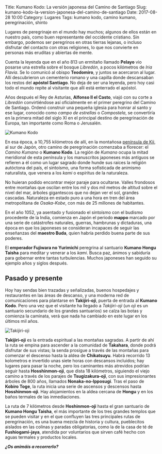 Title: Kumano Kodo: La versión japonesa del Camino de Santiago
Slug: kumano-kodo-la-version-japonesa-del-camino-de-santiago
Date: 2017-08-28 10:00
Category: Lugares
Tags: kumano kodo, camino kumano, peregrinación, shinto



Lugares de peregrinaje en el mundo hay muchos; algunos de ellos están en nuestro país, como buen representante del occidente cristiano. Sin embargo, podemos ser peregrinos en otras tierras lejanas, o incluso disfrutar del contacto con otras religiones, lo que nos convierte en personas más eruditas y abiertas de mente.

Cuenta la leyenda que en el año 813 un ermitaño llamado **Pelayo** vio posarse una estrella sobre el bosque *Libredón*, a pocos kilómetros de *Iria Flavia*. Se lo comunicó al obispo **Teodomiro**, y juntos se acercaron al lugar. Allí descubrieron un cementerio romano y una capilla donde descansaban los restos del **apóstol Santiago**. No deja de ser una leyenda, pero hoy casi todo el mundo repite al visitante que allí está enterrado el apóstol.

Años después el Rey de Asturias, **Alfonso II el Casto**, viajó con su corte a *Libredón* convirtiéndose así oficialmente en el primer peregrino del Camino de Santiago. Ordenó construir una pequeña iglesia para honrar al santo y ese lugar, conocido como *campo de estrellas* o *Compostela*, se convertiría en la primera mitad del siglo XI en el principal destino de peregrinación de Europa, tan importante como Roma o Jerusalén.

![Kumano Kodo]({static}/images/kumano-kodo.jpg)

En esa época, a 10,755 kilómetros de allí, en la montañosa [península de Kii](https://es.wikipedia.org/wiki/Pen%C3%ADnsula_de_Kii), al sur de Japón, otro camino de peregrinación comenzaba a florecer: el *Camino Kumano* o **Kumano Kodo**. La región de *Kumano* ocupa la mitad meridional de esta península y los manuscritos japoneses más antiguos se refieren a él como un lugar sagrado donde hunde sus raíces la religión autóctona del país, el sintoísmo, una forma sofisticada de animismo naturalista, que venera a los *kami* o espíritus de la naturaleza.

No huieran podido encontrar mejor paraje para ocultarse. Valles frondosos entre montañas que oscilan entre los mil y dos mil metros de altitud sobre el nivel del mar, árboles gigantescos que no dejan ver el sol, grandes cascadas. Naturaleza en estado puro a una hora en tren del área metropolitana de *Osaka-Kobe*, con más de 25 millones de habitantes.

En el año 1052, ya asentado y fusionado el sintoísmo con el budismo procedente de la India, comienza en Japón el periodo **mappo** marcado por una serie de catástrofes naturales, guerras, hambrunas y dictaduras, una época en que los japoneses se consideran incapaces de seguir las enseñanzas del **maestro Buda**, quien habría perdido buena parte de sus poderes.

El **emperador Fujiwara no Yurimichi** peregrina al santuario **Kumano Hongu Taisha** para meditar y venerar a los *kami*. Busca paz, ánimos y sabiduría para gobernar entre tantas turbulencias. Muchos japoneses han seguido su ejemplo años y siglos después.

## Pasado y presente

Hoy hay sendas bien trazadas y señalizadas, buenos hospedajes y restaurantes en las áreas de descanso, y una moderna red de comunicaciones para plantarse en **Takijiri-oji**, puerta de entrada al **Kumano Kodo**. Pero una vez que el visitante ha llegado a *Takijiri-oji* (un *oji* es un santuario secundario de los grandes santuarios) se calza las botas y comienza la caminata, verá que nada ha cambiado en este lugar en los últimos mil años.

![Takijiri-oji]({static}/images/takijiri-oji.jpg)

**Takijiri-oji** es la entrada espiritual a las montañas sagradas. A partir de ahí la ruta se empina para ascender a la comunidad de **Takahara**, donde podrá disfrutar de sus vistas; la senda prosigue a través de las montañas para comenzar el descenso hasta la aldea de **Chikatsuyu**. Habrá recorrido 13 kolometros e invertido unas siete horas con descansos incluidos; hay lugares para pasar la noche, pero los caminantes más atrevidos podrían seguir hasta **Hosshinmon-oji**, que dista 18 kilómetros, siguiendo el viejo camino a través de los parajes de **Tsugizakura-oji**, con sus impresionantes árboles de 800 años, llamados **Nonaka-no-Ipposugi**. Tras el paso de **Kobiro Toge**, la ruta inicia una serie de ascensos y descensos hasta **Hosshinmon-oji**. Hay alojamientos en la aldea cercana de **Hongu** y en los baños termales de las inmediaciones.

La ruta de 7 kilómetros desde **Hoshinmon-oji** hasta el gran santuario de **Kumano Hongu Taisha**, el más importante de los tres grandes templos que se pueden visitar y en el que confluyen las tres principales rutas de peregrinación, es una buena mezcla de historia y cultura, pueblecitos aislados en las colinas y paradas obligatorias, como la de la casa de té de **Fushiogami-jaya**, atendida por voluntarios que sirven café hecho con aguas termales y productos locales.

***¿Os animáis a recorrerlo?***
